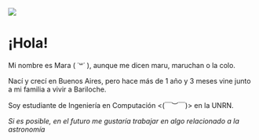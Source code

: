 ![](https://bestanimations.com/uploads/gifs/1684669800kawaii-kitten-super-cute-pink-hearts-animated-gif-1.gif)
# ¡Hola! 
Mi nombre es Mara ( ˙꒳​˙ ), aunque me dicen maru, maruchan o la colo.

Nací y crecí en Buenos Aires, pero hace más de 1 año y 3 meses vine junto a mi familia a vivir a Bariloche.

Soy estudiante de Ingeniería en Computación <(￣︶￣)> en la UNRN.


*Si es posible, en el futuro me gustaría trabajar en algo relacionado a la astronomía* 
